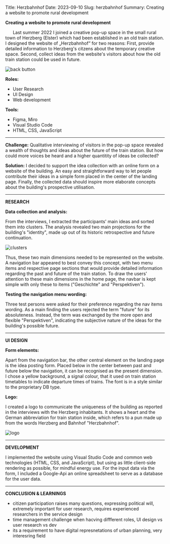 Title: Herzbahnhof
Date: 2023-09-10
Slug: herzbahnhof
Summary: Creating a website to promote rural development 

**Creating a website to promote rural development** 

&nbsp;&nbsp;&nbsp;&nbsp;&nbsp;&nbsp;Last summer 2022 I joined a creative pop-up space in the small rural town of Herzberg (Elster) which had been established in an old train station. <br/>I designed the website of „Herzbahnhof“ for two reasons:
First, provide detailed information to Herzberg's citzens about the temporary creative space.
Second, collect ideas from the website's visitors about how the old train station could be used in future.

![back button](/images/herzbhf.png "image of Herzbahnhof landing page")

**Roles:**

+ User Research 
+ UI Design
+ Web development

**Tools:**

+ Figma, Miro
+ Visual Studio Code
+ HTML, CSS, JavaScript

-----------

**Challenge:**
Qualitative interviewing of visitors in the pop-up space revealed a wealth of thoughts and ideas about the future of the train station. But how could more voices be heard and a higher quantitity of ideas be collected? 

**Solution:**
I decided to support the idea collection with an online form on a website of the building. An easy and straightforward way to let people contribute their ideas in a simple form placed in the center of the landing page. Finally, the collected data should inspire more elaborate concepts about the building's prospective utilisation.

----

**RESEARCH**

**Data collection and analysis:**

From the interviews, I extracted the participants' main ideas and sorted them into clusters. The analysis revealed two main projections for the building's "identity", made up out of its historic retrospective and future continuation. 

![clusters](/images/miro.png "idea clusters past future")

Thus, these two main dimensions needed to be represented on the website. A navigation bar appeared to best convey this concept, with two menu items and respective page sections that would provide detailed information regarding the past and future of the train station. To draw the users' attention to these main dimensions in the home page, the navbar is kept simple with only these to items ("Geschichte" and "Perspektiven"). 

**Testing the navigation menu wording:**

Three test persons were asked for their preference regarding the nav items wording. As a main finding the users rejected the term "future" for its absoluteness. Instead, the term was exchanged by the more open and flexible "Perspektiven", indicating the subjective nature of the ideas for the building's possible future.

----

**UI DESIGN**

**Form elements:**

Apart from the navigation bar, the other central element on the landing page is the idea posting form. Placed below in the center between past and future below the navigation, it can be recognised as the present dimension. I chose a yellow background, a signal colour, that it used on train station timetables to indicate departure times of trains. The font is in a style similar to the proprietary DB type. 

**Logo:**

I created a logo to communicate the uniqueness of the building as reported in the interviews with the Herzberg inhabitants. It shows a heart and the German abbreviation for train station inside, which refers to a pun made up from the words Herzberg and Bahnhof "Herzbahnhof". 

![logo](/images/logo.png "herzbhf logo")

----

**DEVELOPMENT**

I implemented the website using Visual Studio Code and common web technologies (HTML, CSS, and JavaScript), but using as little client-side rendering as possible, for mindful energy use. For the input data via the form, I included a Google-Api an online spreadsheet to serve as a database for the user data.


-----
**CONCLUSION & LEARNINGS**

+ citizen participation raises many questions, expressing political will, extremely important for user research, requires experienced researchers in the service design
+ time management challenge when hacving diffferent roles, UI design vs user research vs dev
+ its a requirement to have digital represnetations of urban planning, very interesring field